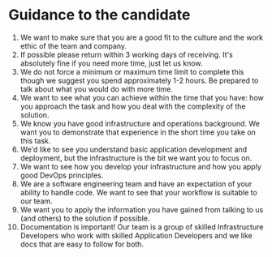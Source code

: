 # Guidance to the candidate

1. We want to make sure that you are a good fit to the culture and the work ethic of the team and company.
1. If possible please return within 3 working days of receiving. It's absolutely fine if you need more time, just let us know.
1. We do not force a minimum or maximum time limit to complete this though we suggest you spend approximately 1-2 hours. Be prepared to talk about what you would do with more time.
1. We want to see what you can achieve within the time that you have: how you approach the task and how you deal with the complexity of the solution.
1. We know you have good infrastructure and operations background. We want you to demonstrate that experience in the short time you take on this task.
1. We'd like to see you understand basic application development and deployment, but the infrastructure is the bit we want you to focus on.
1. We want to see how you develop your infrastructure and how you apply good DevOps principles.
1. We are a software engineering team and have an expectation of your ability to handle code. We want to see that your workflow is suitable to our team. 
1. We want you to apply the information you have gained from talking to us (and others) to the solution if possible.
1. Documentation is important! Our team is a group of skilled Infrastructure Developers who work with skilled Application Developers and we like docs that are easy to follow for both.
